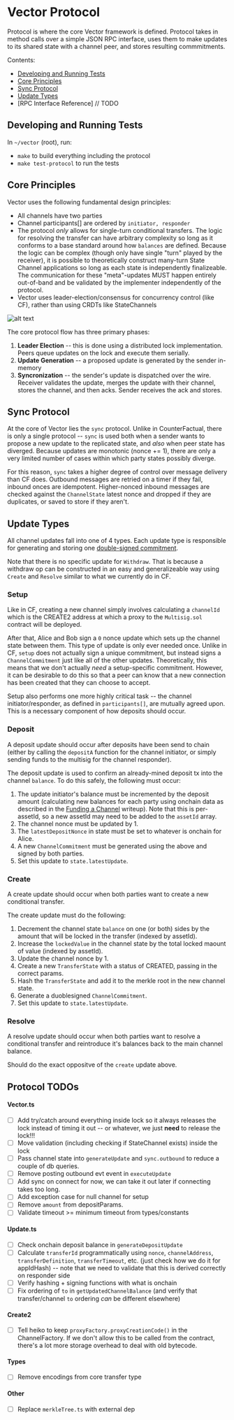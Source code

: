 # Vector Protocol

Protocol is where the core Vector framework is defined. Protocol takes in method calls over a simple JSON RPC interface, uses them to make updates to its shared state with a channel peer, and stores resulting commmitments. 

Contents:
- [Developing and Running Tests](https://github.com/connext/vector/tree/master/modules/protocol#developing-and-running-tests)
- [Core Principles](https://github.com/connext/vector/tree/master/modules/protocol#core-principles)
- [Sync Protocol](https://github.com/connext/vector/tree/master/modules/protocol#sync)
- [Update Types](https://github.com/connext/vector/tree/master/modules/protocol#update-types)
- [RPC Interface Reference] // TODO

## Developing and Running Tests

In `~/vector` (root), run:
- `make` to build everything including the protocol
- `make test-protocol` to run the tests

## Core Principles
Vector uses the following fundamental design principles:
- All channels have two parties
- Channel participants[] are ordered by `initiator, responder`
- The protocol *only* allows for single-turn conditional transfers. The logic for resolving the transfer can have arbitrary complexity so long as it conforms to a base standard around how `balances` are defined. Because the logic can be complex (though only have single "turn" played by the receiver), it is possible to theoretically construct many-turn State Channel applications so long as each state is independently finalizeable. The communication for these "meta"-updates MUST happen entirely out-of-band and be validated by the implementer independently of the protocol.
- Vector uses leader-election/consensus for concurrency control (like CF), rather than using CRDTs like StateChannels

![alt text](https://i.ibb.co/J2cT0dG/Vector-Phases.png)

The core protocol flow has three primary phases:
1. **Leader Election** -- this is done using a distributed lock implementation. Peers queue updates on the lock and execute them serially.
2. **Update Generation** -- a proposed update is generated by the sender in-memory
3. **Syncronization** -- the sender's update is dispatched over the wire. Receiver validates the update, merges the update with their channel, stores the channel, and then acks. Sender receives the ack and stores.

## Sync Protocol
At the core of Vector lies the `sync` protocol. Unlike in CounterFactual, there is only a single protocol -- `sync` is used both when a sender wants to propose a new update to the replicated state, and *also* when peer state has diverged. Because updates are monotonic (nonce += 1), there are only a very limited number of cases within which party states possibly diverge.

For this reason, `sync` takes a higher degree of control over message delivery than CF does. Outbound messages are retried on a timer if they fail, inbound onces are idempotent. Higher-nonced inbound messages are checked against the `ChannelState` latest nonce and dropped if they are duplicates, or saved to store if they aren't.

## Update Types
All channel updates fall into one of 4 types. Each update type is responsible for generating and storing one [double-signed commitment](https://github.com/connext/vector/blob/master/modules/contracts/README.md#commitments).

Note that there is no specific update for `Withdraw`. That is because a withdraw op can be constructed in an easy and generalizeable way using `Create` and `Resolve` similar to what we currently do in CF.

### Setup
Like in CF, creating a new channel simply involves calculating a `channelId` which is the CREATE2 address at which a proxy to the `Multisig.sol` contract will be deployed.

After that, Alice and Bob sign a `0` nonce update which sets up the channel state between them. This type of update is only ever needed once. Unlike in CF, `setup` does not actually sign a unique commitment, but instead signs a `ChannelCommitment` just like all of the other updates. Theoretically, this means that we don't actually *need* a setup-specific commitment. However, it can be desirable to do this so that a peer can know that a new connection has been created that they can choose to accept.

Setup also performs one more highly critical task -- the channel initiator/responder, as defined in `participants[]`, are mutually agreed upon. This is a necessary component of how deposits should occur. 

### Deposit
A deposit update should occur after deposits have been send to chain (either by calling the `depositA` function for the channel initiator, or simply sending funds to the multisig for the channel responder).

The deposit update is used to confirm an already-mined deposit tx into the channel `balance`. To do this safely, the following must occur:
1. The update initiator's balance must be incremented by the deposit amount (calculating new balances for each party using onchain data as described in the [Funding a Channel](https://github.com/connext/vector/blob/master/modules/contracts/README.md#funding-a-channel) writeup). Note that this is per-assetId, so a new assetId may need to be added to the `assetId` array.
2. The channel nonce must be updated by 1.
3. The `latestDepositNonce` in state must be set to whatever is onchain for Alice.
4. A new `ChannelCommitment` must be generated using the above and signed by both parties.
5. Set this update to `state.latestUpdate`.

### Create
A create update should occur when both parties want to create a new conditional transfer. 

The create update must do the following:
1. Decrement the channel state `balance` on one (or both) sides by the amount that will be locked in the transfer (indexed by assetId).
2. Increase the `lockedValue` in the channel state by the total locked maount of value (indexed by assetId).
3. Update the channel nonce by 1.
4. Create a new `TransferState` with a status of CREATED, passing in the correct params.
5. Hash the `TransferState` and add it to the merkle root in the new channel state.
6. Generate a duoblesigned `ChannelCommitment`.
7. Set this update to `state.latestUpdate`.

### Resolve
A resolve update should occur when both parties want to resolve a conditional transfer and reintroduce it's balances back to the main channel balance.

Should do the exact oppositve of the `create` update above.

## Protocol TODOs

#### Vector.ts
- [ ] Add try/catch around everything inside lock so it always releases the lock instead of timing it out -- or whatever, we just **need** to release the lock!!!
- [ ] Move validation (including checking if StateChannel exists) inside the lock
- [ ] Pass channel state into `generateUpdate` and `sync.outbound` to reduce a couple of db queries.
- [ ] Remove posting outbound evt event in `executeUpdate`
- [ ] Add sync on connect for now, we can take it out later if connecting takes too long.
- [ ] Add exception case for null channel for setup
- [ ] Remove `amount` from depositParams.
- [ ] Validate timeout >= minimum timeout from types/constants

#### Update.ts
- [ ] Check onchain deposit balance in `generateDepositUpdate`
- [ ] Calculate `transferId` programmatically using `nonce`, `channelAddress`, `transferDefinition`, `transferTimeout`, etc. (just check how we do it for appIdHash) -- note that we need to validate that this is derived correctly on responder side
- [ ] Verify hashing + signing functions with what is onchain
- [ ] Fix ordering of `to` in `getUpdatedChannelBalance` (and verify that transfer/channel `to` ordering *can* be different elsewhere)

#### Create2
- [ ] Tell heiko to keep `proxyFactory.proxyCreationCode()` in the ChannelFactory. If we don't allow this to be called from the contract, there's a lot more storage overhead to deal with old bytecode.

#### Types
- [ ] Remove encodings from core transfer type

#### Other
- [ ] Replace `merkleTree.ts` with external dep